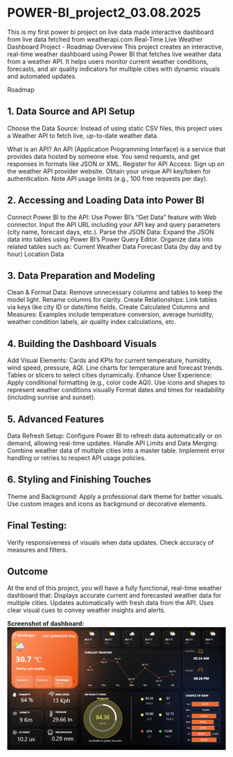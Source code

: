 # POWER-BI_project2_03.08.2025
This is my first power bi project on live data made interactive dashboard from live data fetched from weatherapi.com
Real-Time Live Weather Dashboard Project - Roadmap
Overview
This project creates an interactive, real-time weather dashboard using Power BI that fetches live weather data from a weather API. It helps users monitor current weather conditions, forecasts, and air quality indicators for multiple cities with dynamic visuals and automated updates.

Roadmap
## 1. Data Source and API Setup
Choose the Data Source: Instead of using static CSV files, this project uses a Weather API to fetch live, up-to-date weather data.

What is an API?
An API (Application Programming Interface) is a service that provides data hosted by someone else. You send requests, and get responses in formats like JSON or XML.
Register for API Access:
Sign up on the weather API provider website.
Obtain your unique API key/token for authentication.
Note API usage limits (e.g., 100 free requests per day).

## 2. Accessing and Loading Data into Power BI
Connect Power BI to the API:
Use Power BI’s “Get Data” feature with Web connector.
Input the API URL including your API key and query parameters (city name, forecast days, etc.).
Parse the JSON Data:
Expand the JSON data into tables using Power BI’s Power Query Editor.
Organize data into related tables such as:
Current Weather Data
Forecast Data (by day and by hour)
Location Data

## 3. Data Preparation and Modeling
Clean & Format Data:
Remove unnecessary columns and tables to keep the model light.
Rename columns for clarity.
Create Relationships:
Link tables via keys like city ID or date/time fields.
Create Calculated Columns and Measures:
Examples include temperature conversion, average humidity, weather condition labels, air quality index calculations, etc.

## 4. Building the Dashboard Visuals
Add Visual Elements:
Cards and KPIs for current temperature, humidity, wind speed, pressure, AQI.
Line charts for temperature and forecast trends.
Tables or slicers to select cities dynamically.
Enhance User Experience:
Apply conditional formatting (e.g., color code AQI).
Use icons and shapes to represent weather conditions visually
Format dates and times for readability (including sunrise and sunset).

## 5. Advanced Features
Data Refresh Setup:
Configure Power BI to refresh data automatically or on demand, allowing real-time updates.
Handle API Limits and Data Merging:
Combine weather data of multiple cities into a master table.
Implement error handling or retries to respect API usage policies.

## 6. Styling and Finishing Touches
Theme and Background:
Apply a professional dark theme for better visuals.
Use custom images and icons as background or decorative elements.

## Final Testing:
Verify responsiveness of visuals when data updates.
Check accuracy of measures and filters.
## Outcome
At the end of this project, you will have a fully functional, real-time weather dashboard that:
Displays accurate current and forecasted weather data for multiple cities.
Updates automatically with fresh data from the API.
Uses clear visual cues to convey weather insights and alerts.

**Screenshot of dashboard:**  
![Preview of dashboard](https://github.com/Arijeet226/POWER-BI_project2_03.08.2025/blob/d29c0e962159d2028affeced3490acea480db03a/Screenshot%202025-08-03%20194004.png)

